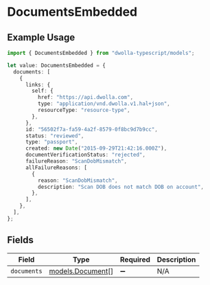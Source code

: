 # DocumentsEmbedded

## Example Usage

```typescript
import { DocumentsEmbedded } from "dwolla-typescript/models";

let value: DocumentsEmbedded = {
  documents: [
    {
      links: {
        self: {
          href: "https://api.dwolla.com",
          type: "application/vnd.dwolla.v1.hal+json",
          resourceType: "resource-type",
        },
      },
      id: "56502f7a-fa59-4a2f-8579-0f8bc9d7b9cc",
      status: "reviewed",
      type: "passport",
      created: new Date("2015-09-29T21:42:16.000Z"),
      documentVerificationStatus: "rejected",
      failureReason: "ScanDobMismatch",
      allFailureReasons: [
        {
          reason: "ScanDobMismatch",
          description: "Scan DOB does not match DOB on account",
        },
      ],
    },
  ],
};
```

## Fields

| Field                                      | Type                                       | Required                                   | Description                                |
| ------------------------------------------ | ------------------------------------------ | ------------------------------------------ | ------------------------------------------ |
| `documents`                                | [models.Document](../models/document.md)[] | :heavy_minus_sign:                         | N/A                                        |